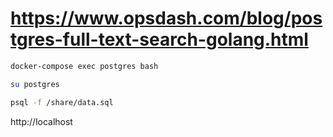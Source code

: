 # https://www.opsdash.com/blog/postgres-full-text-search-golang.html


```bash
docker-compose exec postgres bash
```

```bash
su postgres
```

```bash
psql -f /share/data.sql
```

http://localhost

